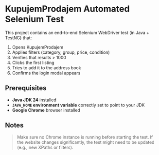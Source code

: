 # KupujemProdajem Automated Selenium Test

This project contains an end-to-end Selenium WebDriver test (in Java + TestNG) that:
1. Opens KupujemProdajem  
2. Applies filters (category, group, price, condition)  
3. Verifies that results > 1000  
4. Clicks the first listing  
5. Tries to add it to the address book  
6. Confirms the login modal appears  

## Prerequisites

- **Java JDK 24** installed   
- **`JAVA_HOME` environment variable** correctly set to point to your JDK 
- **Google Chrome** browser installed  

## Notes

> Make sure no Chrome instance is running before starting the test.
> If the website changes significantly, the test might need to be updated (e.g., new XPaths or filters).
